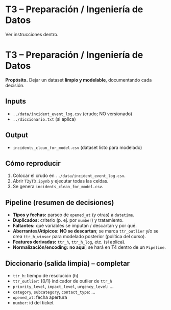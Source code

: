 # T3 – Preparación / Ingeniería de Datos

Ver instrucciones dentro.
# T3 – Preparación / Ingeniería de Datos

**Propósito.** Dejar un dataset **limpio y modelable**, documentando cada decisión.

## Inputs
- `../data/incident_event_log.csv` (crudo; NO versionado)
- `../diccionario.txt` (si aplica)

## Output
- `incidents_clean_for_model.csv` (dataset listo para modelado)

## Cómo reproducir
1) Colocar el crudo en `../data/incident_event_log.csv`.  
2) Abrir `T2yT3.ipynb` y ejecutar todas las celdas.  
3) Se genera `incidents_clean_for_model.csv`.

## Pipeline (resumen de decisiones)
- **Tipos y fechas:** parseo de `opened_at` (y otras) a `datetime`.
- **Duplicados:** criterio (p. ej. por `number`) y tratamiento.
- **Faltantes:** qué variables se imputan / descartan y por qué.
- **Aberrantes/Atípicos:** **NO se descartan**; se marca `ttr_outlier` y/o se crea `ttr_h_winsor` para modelado posterior (política del curso).
- **Features derivadas:** `ttr_h`, `ttr_h_log`, etc. (si aplica).
- **Normalización/encoding:** **no aquí**; se hará en T4 dentro de un `Pipeline`.

## Diccionario (salida limpia) – completar
- `ttr_h`: tiempo de resolución (h)
- `ttr_outlier`: {0/1} indicador de outlier de `ttr_h`
- `priority_level`, `impact_level`, `urgency_level`: …
- `category`, `subcategory`, `contact_type`: …
- `opened_at`: fecha apertura
- `number`: id del ticket
